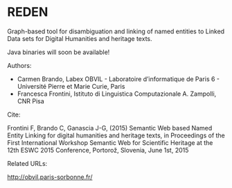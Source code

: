 # REDEN
Graph-based tool for disambiguation and linking of named entities to Linked Data sets for Digital Humanities and heritage texts.

Java binaries will soon be available!

Authors: 
- Carmen Brando, Labex OBVIL - Laboratoire d’informatique de Paris 6 - Université Pierre et Marie Curie, Paris
- Francesca Frontini, Istituto di Linguistica Computazionale A. Zampolli, CNR Pisa

Cite:

Frontini F, Brando C, Ganascia J-G, (2015) Semantic Web based Named Entity Linking for digital humanities and heritage texts, in Proceedings of the First International Workshop Semantic Web for Scientific Heritage
at the 12th ESWC 2015 Conference, Portorož, Slovenia, June 1st, 2015

Related URLs:

http://obvil.paris-sorbonne.fr/

